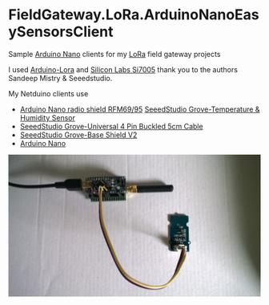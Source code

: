 # FieldGateway.LoRa.ArduinoNanoEasySensorsClient

Sample [Arduino Nano](https://www.arduino.cc/en/Guide/ArduinoNano) clients for my [LoRa](https://lora-alliance.org/) field gateway projects

I used [Arduino-Lora](https://github.com/sandeepmistry/arduino-LoRa) and [Silicon Labs Si7005](https://github.com/Seeed-Studio/Grove_Temper_Humidity_TH02) thank you to the authors Sandeep Mistry & Seeedstudio.

My Netduino clients use
* [Arduino Nano radio shield RFM69/95](https://www.tindie.com/products/easySensors/arduino-nano-radio-shield-rfm6995-or-nrf24l01/) 
  [SeeedStudio Grove-Temperature & Humidity Sensor ](https://www.seeedstudio.com/Grove-Temperature%26Humidity-Sensor-%28High-Accuracy-%26-Mini%29-p-1921.html)
* [SeeedStudio Grove-Universal 4 Pin Buckled 5cm Cable](https://www.seeedstudio.com/Grove-Universal-4-Pin-Buckled-5cm-Cable-%285-PCs-Pack%29-p-925.html)
* [SeeedStudio Grove-Base Shield V2](https://www.seeedstudio.com/Base-Shield-V2-p-1378.html)
* [Arduino Nano](https://makerfabs.com/index.php?route=product/product&product_id=227)


![Arduino Nano Client](ArduinoNanoEasySensorsRF95ShieldHardware.jpg)

